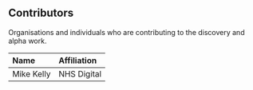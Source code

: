 ## Contributors
Organisations and individuals who are contributing to the discovery and alpha work.

| Name | Affiliation |
| :------ | :------ |
| Mike Kelly | NHS Digital |
